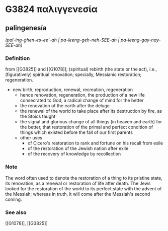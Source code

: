 # G3824 παλιγγενεσία

## palingenesía

_(pal-ing-ghen-es-ee'-ah | pa-leeng-geh-neh-SEE-ah | pa-leeng-gay-nay-SEE-ah)_

### Definition

from [[G3825]] and [[G1078]]; (spiritual) rebirth (the state or the act), i.e., (figuratively) spiritual renovation; specially, Messianic restoration; regeneration.

- new birth, reproduction, renewal, recreation, regeneration
  - hence renovation, regeneration, the production of a new life consecrated to God, a radical change of mind for the better
  - the renovation of the earth after the deluge
  - the renewal of the world to take place after its destruction by fire, as the Stoics taught
  - the signal and glorious change of all things (in heaven and earth) for the better, that restoration of the primal and perfect condition of things which existed before the fall of our first parents
  - other uses
    - of Cicero's restoration to rank and fortune on his recall from exile
    - of the restoration of the Jewish nation after exile
    - of the recovery of knowledge by recollection

### Note

The word often used to denote the restoration of a thing to its pristine state, its renovation, as a renewal or restoration of life after death. The Jews looked for the restoration of the world to its perfect state with the advent of the Messiah; whereas in truth, it will come after the Messiah's second coming.

### See also

[[G1078]], [[G3825]]

